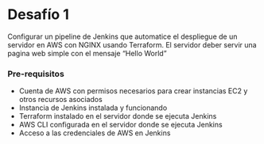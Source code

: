 # Desafío 1

Configurar un pipeline de Jenkins que automatice el despliegue de un servidor en AWS con NGINX usando Terraform. El servidor deber servir una pagina web simple con el mensaje “Hello World”

### Pre-requisitos 
-	Cuenta de AWS con permisos necesarios para crear instancias EC2 y otros recursos asociados 
-	Instancia de Jenkins instalada y funcionando 
-	Terraform instalado en el servidor donde se ejecuta Jenkins 
-	AWS CLI configurada en el servidor donde se ejecuta Jenkins
-	Acceso a las credenciales de AWS en Jenkins 

